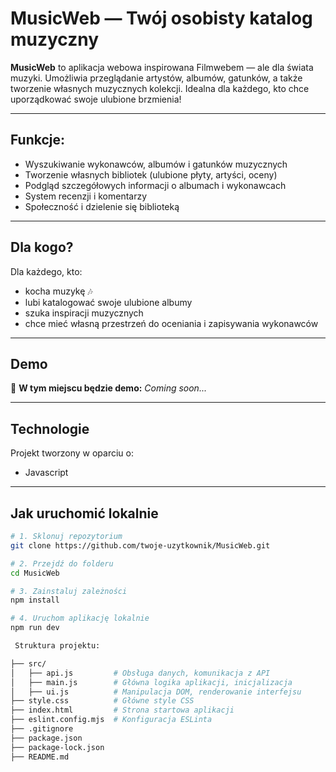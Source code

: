 # MusicWeb — Twój osobisty katalog muzyczny

**MusicWeb** to aplikacja webowa inspirowana Filmwebem — ale dla świata muzyki. Umożliwia przeglądanie artystów, albumów, gatunków, a także tworzenie własnych muzycznych kolekcji. Idealna dla każdego, kto chce uporządkować swoje ulubione brzmienia!

---

## Funkcje:

- Wyszukiwanie wykonawców, albumów i gatunków muzycznych
- Tworzenie własnych bibliotek (ulubione płyty, artyści, oceny)
- Podgląd szczegółowych informacji o albumach i wykonawcach
- System recenzji i komentarzy
- Społeczność i dzielenie się biblioteką

---

## Dla kogo?

Dla każdego, kto:
- kocha muzykę 🎶
- lubi katalogować swoje ulubione albumy
- szuka inspiracji muzycznych
- chce mieć własną przestrzeń do oceniania i zapisywania wykonawców

---

## Demo

🔗 **W tym miejscu będzie demo:** *Coming soon...*

---

##  Technologie

Projekt tworzony w oparciu o:

- Javascript

---

##  Jak uruchomić lokalnie

```bash
# 1. Sklonuj repozytorium
git clone https://github.com/twoje-uzytkownik/MusicWeb.git

# 2. Przejdź do folderu
cd MusicWeb

# 3. Zainstaluj zależności
npm install

# 4. Uruchom aplikację lokalnie
npm run dev

 Struktura projektu:

├── src/
│   ├── api.js         # Obsługa danych, komunikacja z API
│   ├── main.js        # Główna logika aplikacji, inicjalizacja
│   ├── ui.js          # Manipulacja DOM, renderowanie interfejsu
├── style.css          # Główne style CSS
├── index.html         # Strona startowa aplikacji
├── eslint.config.mjs  # Konfiguracja ESLinta
├── .gitignore
├── package.json
├── package-lock.json
├── README.md